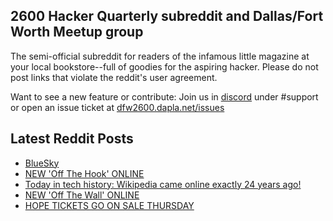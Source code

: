 ## 2600 Hacker Quarterly subreddit and Dallas/Fort Worth Meetup group
The semi-official subreddit for readers of the infamous little magazine at your local bookstore--full of goodies for the aspiring hacker. Please do not post links that violate the reddit's user agreement.

Want to see a new feature or contribute: 
Join us in [discord](https://dfw2600.dapla.net/chat) under #support or open an issue ticket at [dfw2600.dapla.net/issues](https://dfw2600.dapla.net/issues)

## Latest Reddit Posts
<!-- BLOG-POST-LIST:START -->
- [BlueSky](https://www.reddit.com/r/2600/comments/1i2ho69/bluesky/)
- [NEW 'Off The Hook' ONLINE](https://2600.com/hook/15-01-2025)
- [Today in tech history: Wikipedia came online exactly 24 years ago!](https://www.reddit.com/r/2600/comments/1i245s4/today_in_tech_history_wikipedia_came_online/)
- [NEW 'Off The Wall' ONLINE](https://2600.com/wall/14-01-2025)
- [HOPE TICKETS GO ON SALE THURSDAY](https://2600.com/content/hope-tickets-go-sale-thursday)
<!-- BLOG-POST-LIST:END -->
